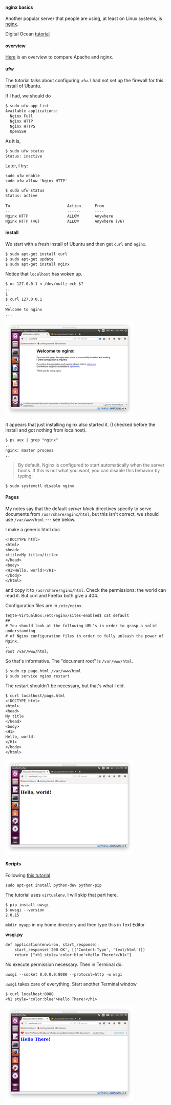 #### nginx basics

Another popular server that people are using, at least on Linux systems, is [nginx](http://nginx.org/en/).

Digital Ocean [tutorial](https://www.digitalocean.com/community/tutorials/how-to-install-nginx-on-ubuntu-16-04)

#### overview

[Here](https://www.digitalocean.com/community/tutorials/apache-vs-nginx-practical-considerations) is an overview to compare Apache and nginx.

#### ufw

The tutorial talks about configuring ``ufw``.  I had not set up the firewall for this install of Ubuntu.

If I had, we should do

```
$ sudo ufw app list
Available applications:
  Nginx Full
  Nginx HTTP
  Nginx HTTPS
  OpenSSH
```

As it is, 

```
$ sudo ufw status
Status: inactive
```

Later, I try:

```
sudo ufw enable
sudo ufw allow 'Nginx HTTP'
```

```
$ sudo ufw status
Status: active

To                         Action      From
--                         ------      ----
Nginx HTTP                 ALLOW       Anywhere                  
Nginx HTTP (v6)            ALLOW       Anywhere (v6)             

```


#### install

We start with a fresh install of Ubuntu and then get ``curl`` and ``nginx``.

```
$ sudo apt-get install curl
$ sudo apt-get update
$ sudo apt-get install nginx
```

Notice that ``localhost`` has woken up.

```
$ nc 127.0.0.1 < /dev/null; ech $?
..
1
$ curl 127.0.0.1
..
Welcome to nginx
...
```

<img src="figs/pic15.png" style="width: 400px;" />


It appears that just installing nginx also started it.  (I checked before the install and got nothing from localhost).

```
$ ps aux | grep "nginx"
..
nginx: master process
..
```

>    By default, Nginx is configured to start automatically when the server boots. If this is not what you want, you can disable this behavior by typing:

```
$ sudo systemctl disable nginx
```

#### Pages

My notes say that the default *server block* directives specify to serve documents from ``/usr/share/nginx/html``, but this isn't correct, we should use ``/var/www/html`` --- see below.

I make a generic html doc 

```
<!DOCTYPE html>
<html>
<head>
<title>My title</title>
</head>
<body>
<H1>Hello, world!</H1>
</body>
</html>
```

and copy it to ``/usr/share/nginx/html``.  Check the permissions:  the world can read it.  But curl and Firefox both give a 404.

Configuration files are in ``/etc/nginx``.

```
te@te-VirtualBox:/etc/nginx/sites-enabled$ cat default
##
# You should look at the following URL's in order to grasp a solid understanding
# of Nginx configuration files in order to fully unleash the power of Nginx.
..
root /var/www/html;
```

So that's informative.  The "document root" is ``/var/www/html``.

```
$ sudo cp page.html /var/www/html
$ sudo service nginx restart

```

The restart shouldn't be necessary, but that's what I did.

```
$ curl localhost/page.html
<!DOCTYPE html>
<html>
<head>
My title
</head>
<body>
<H1>
Hello, world!
</H1>
</body>
</html>
```

<img src="figs/pic16.png" style="width: 400px;" />

#### Scripts

Following [this tutorial](https://www.digitalocean.com/community/tutorials/how-to-set-up-uwsgi-and-nginx-to-serve-python-apps-on-ubuntu-14-04).

```
sudo apt-get install python-dev python-pip
```

The tutorial uses ``virtualenv``.  I will skip that part here.

```
$ pip install uwsgi
$ uwsgi --version
2.0.15
```

``mkdir myapp`` in my home directory and then type this in Text Editor

**wsgi.py**

```
def application(environ, start_response):
    start_response('200 OK', [('Content-Type', 'text/html')])
    return ["<h1 style='color:blue'>Hello There!</h1>"]
```

No execute permission necessary.  Then in Terminal do:

```
uwsgi --socket 0.0.0.0:8080 --protocol=http -w wsgi
```

``uwsgi`` takes care of everything.  Start another Terminal window 

```
$ curl localhost:8080
<h1 style='color:blue'>Hello There!</h1>
```

<img src="figs/pic17.png" style="width: 400px;" />
